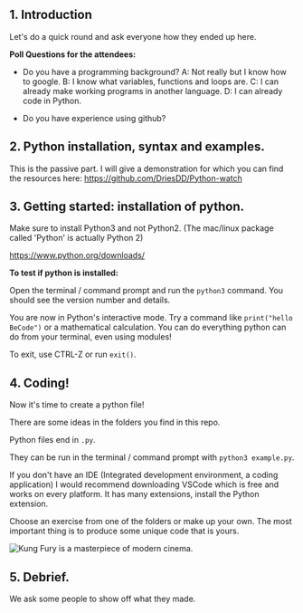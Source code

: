 ## 1. Introduction

Let's do a quick round and ask everyone how they ended up here.

**Poll Questions for the attendees:**

+ Do you have a programming background?
A: Not really but I know how to google.
B: I know what variables, functions and loops are.
C: I can already make working programs in another language.
D: I can already code in Python.

+ Do you have experience using github?

## 2. Python installation, syntax and examples. ##

This is the passive part. I will give a demonstration for which you can find the resources here: https://github.com/DriesDD/Python-watch

## 3. Getting started: installation of python. ##

Make sure to install Python3 and not Python2. (The mac/linux package called 'Python' is actually Python 2)

https://www.python.org/downloads/

**To test if python is installed:**

Open the terminal / command prompt and run the `python3` command. You should see the version number and details. 

You are now in Python's interactive mode. Try a command like `print("hello BeCode")` or a mathematical calculation. You can do everything python can do from your terminal, even using modules!

To exit, use CTRL-Z or run `exit()`.

## 4. Coding!

Now it's time to create a python file!

There are some ideas in the folders you find in this repo.

Python files end in `.py`.

They can be run in the terminal / command prompt with `python3 example.py`.

If you don't have an IDE (Integrated development environment, a coding application) I would recommend downloading VSCode which is free and works on every platform.
It has many extensions, install the Python extension.

Choose an exercise from one of the folders or make up your own. The most important thing is to produce some unique code that is yours.

![Kung Fury is a masterpiece of modern cinema.](https://media.giphy.com/media/LcfBYS8BKhCvK/giphy.gif)

## 5. Debrief.

We ask some people to show off what they made.

